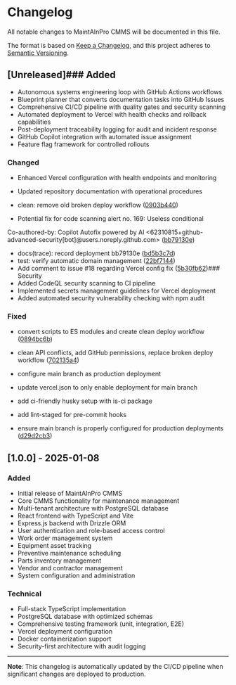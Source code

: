 # Changelog

All notable changes to MaintAInPro CMMS will be documented in this file.

The format is based on [Keep a Changelog](https://keepachangelog.com/en/1.0.0/),
and this project adheres to [Semantic Versioning](https://semver.org/spec/v2.0.0.html).

## [Unreleased]### Added
- Autonomous systems engineering loop with GitHub Actions workflows
- Blueprint planner that converts documentation tasks into GitHub Issues
- Comprehensive CI/CD pipeline with quality gates and security scanning
- Automated deployment to Vercel with health checks and rollback capabilities
- Post-deployment traceability logging for audit and incident response
- GitHub Copilot integration with automated issue assignment
- Feature flag framework for controlled rollouts

### Changed
- Enhanced Vercel configuration with health endpoints and monitoring
- Updated repository documentation with operational procedures


- clean: remove old broken deploy workflow ([0903b440](https://github.com/Coding-Krakken/MaintAInPro/commit/0903b4408f4e6ccd6fd9cd92ce4d1e9000e63f9a))
- Potential fix for code scanning alert no. 169: Useless conditional

Co-authored-by: Copilot Autofix powered by AI <62310815+github-advanced-security[bot]@users.noreply.github.com> ([bb79130e](https://github.com/Coding-Krakken/MaintAInPro/commit/bb79130e59a6d87dd848ab3993313c0516a46b25))
- docs(trace): record deployment bb79130e ([bd5b3c7d](https://github.com/Coding-Krakken/MaintAInPro/commit/bd5b3c7d9c46c4b25b34f7cd59a13be0ca7f926a))
- test: verify automatic domain management ([22bf7144](https://github.com/Coding-Krakken/MaintAInPro/commit/22bf714421c0c0350f2d9dcfeebba62586959716))
- Add comment to issue #18 regarding Vercel config fix ([5b30fb62](https://github.com/Coding-Krakken/MaintAInPro/commit/5b30fb628f0b14b10f0f43dddf59f7e56e0707bb))### Security
- Added CodeQL security scanning to CI pipeline
- Implemented secrets management guidelines for Vercel deployment
- Added automated security vulnerability checking with npm audit
### Fixed
- convert scripts to ES modules and create clean deploy workflow ([0894bc6b](https://github.com/Coding-Krakken/MaintAInPro/commit/0894bc6b89e5fa3f7a1a64637cd50ca813d6b26b))



- clean API conflicts, add GitHub permissions, replace broken deploy workflow ([702135a4](https://github.com/Coding-Krakken/MaintAInPro/commit/702135a442c8b3a4c44cda36e09e700c88253c63))












- configure main branch as production deployment

- update vercel.json to only enable deployment for main branch
- add ci-friendly husky setup with is-ci package
- add lint-staged for pre-commit hooks
- ensure main branch is properly configured for production deployments ([d29d2cb3](https://github.com/Coding-Krakken/MaintAInPro/commit/d29d2cb30bdbe45f9377e4efbe6b2de62dec6f64))

## [1.0.0] - 2025-01-08

### Added
- Initial release of MaintAInPro CMMS
- Core CMMS functionality for maintenance management
- Multi-tenant architecture with PostgreSQL database
- React frontend with TypeScript and Vite
- Express.js backend with Drizzle ORM
- User authentication and role-based access control
- Work order management system
- Equipment asset tracking
- Preventive maintenance scheduling
- Parts inventory management
- Vendor and contractor management
- System configuration and administration

### Technical
- Full-stack TypeScript implementation
- PostgreSQL database with optimized schemas
- Comprehensive testing framework (unit, integration, E2E)
- Vercel deployment configuration
- Docker containerization support
- Security-first architecture with audit logging

---

**Note**: This changelog is automatically updated by the CI/CD pipeline when significant changes are deployed to production.
